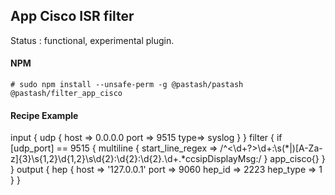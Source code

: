 App Cisco ISR filter
---

Status : functional, experimental plugin.

#### NPM
```
# sudo npm install --unsafe-perm -g @pastash/pastash @pastash/filter_app_cisco
```

#### Recipe Example
input {
  udp {
    host => 0.0.0.0
    port => 9515
    type=> syslog
  }
}
filter {
        if [udp_port] == 9515  {
                multiline {
                  start_line_regex => /^<\d+?>\d+:\s(\*|)[A-Za-z]{3}\s{1,2}\d{1,2}\s\d{2}:\d{2}:\d{2}\.\d+.*ccsipDisplayMsg:/
                }
                app_cisco{}
        }
}
output {
        hep {
          host => '127.0.0.1'
          port => 9060
          hep_id => 2223
          hep_type => 1
        }
}


